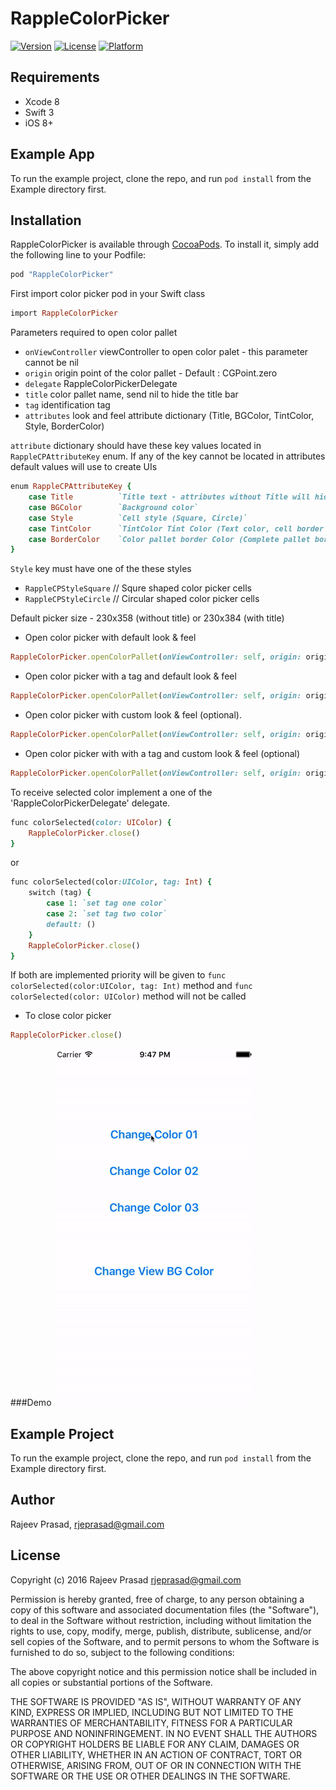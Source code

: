 # RappleColorPicker

[![Version](https://img.shields.io/cocoapods/v/RappleColorPicker.svg?style=flat)](http://cocoapods.org/pods/RappleColorPicker)
[![License](https://img.shields.io/cocoapods/l/RappleColorPicker.svg?style=flat)](http://cocoapods.org/pods/RappleColorPicker)
[![Platform](https://img.shields.io/cocoapods/p/RappleColorPicker.svg?style=flat)](http://cocoapods.org/pods/RappleColorPicker)

## Requirements
- Xcode 8
- Swift 3
- iOS 8+

## Example App

To run the example project, clone the repo, and run `pod install` from the Example directory first.

## Installation

RappleColorPicker is available through [CocoaPods](http://cocoapods.org). To install
it, simply add the following line to your Podfile:

```ruby
pod "RappleColorPicker"
```

First import color picker pod in your Swift class

```ruby
import RappleColorPicker
```

Parameters required to open color pallet

- `onViewController` viewController to open color palet - this parameter cannot be nil
- `origin` origin point of the color pallet - Default : CGPoint.zero
- `delegate` RappleColorPickerDelegate
- `title` color pallet name, send nil to hide the title bar
- `tag` identification tag
- `attributes` look and feel attribute dictionary (Title, BGColor, TintColor, Style, BorderColor)

`attribute` dictionary should have these key values located in `RappleCPAttributeKey` enum.
If any of the key cannot be located in attributes default values will use to create UIs
```ruby
enum RappleCPAttributeKey {
    case Title          `Title text - attributes without Title will hide title bar from UI`
    case BGColor        `Background color`
    case Style          `Cell style (Square, Circle)`
    case TintColor      `TintColor Tint Color (Text color, cell border color)`
    case BorderColor    `Color pallet border Color (Complete pallet border)`
}
```
`Style` key must have one of the these styles
- `RappleCPStyleSquare` // Squre shaped color picker cells
- `RappleCPStyleCircle` // Circular shaped color picker cells

Default picker size - 230x358 (without title) or 230x384 (with title)

- Open color picker with default look & feel
```ruby
RappleColorPicker.openColorPallet(onViewController: self, origin: origin, delegate: self, title: "title")
```

- Open color picker with a tag and default look & feel
```ruby
RappleColorPicker.openColorPallet(onViewController: self, origin: origin, delegate: self, title: "title", tag: 1)
```

- Open color picker with custom look & feel (optional).
```ruby
RappleColorPicker.openColorPallet(onViewController: self, origin: origin, delegate: self, attributes: attributes)
```

- Open color picker with with a tag and custom look & feel (optional)
```ruby
RappleColorPicker.openColorPallet(onViewController: self, origin: origin, delegate: self, attributes: attributes, tag: 1)
```


To receive selected color implement a one of the 'RappleColorPickerDelegate' delegate.
```ruby
func colorSelected(color: UIColor) {
    RappleColorPicker.close()
}
```
or
```ruby
func colorSelected(color:UIColor, tag: Int) {
    switch (tag) {
        case 1: `set tag one color`
        case 2: `set tag two color`
        default: ()
    }
    RappleColorPicker.close()
}
```
If both are implemented priority will be given to `func colorSelected(color:UIColor, tag: Int)` method and `func colorSelected(color: UIColor)` method will not be called


- To close color picker
```ruby
RappleColorPicker.close()
```

###Demo
![demo](Example/Demo/picker.gif)

## Example Project

To run the example project, clone the repo, and run `pod install` from the Example directory first.

## Author

Rajeev Prasad, rjeprasad@gmail.com

## License

Copyright (c) 2016 Rajeev Prasad <rjeprasad@gmail.com>

Permission is hereby granted, free of charge, to any person obtaining a copy
of this software and associated documentation files (the "Software"), to deal
in the Software without restriction, including without limitation the rights
to use, copy, modify, merge, publish, distribute, sublicense, and/or sell
copies of the Software, and to permit persons to whom the Software is
furnished to do so, subject to the following conditions:

The above copyright notice and this permission notice shall be included in
all copies or substantial portions of the Software.

THE SOFTWARE IS PROVIDED "AS IS", WITHOUT WARRANTY OF ANY KIND, EXPRESS OR
IMPLIED, INCLUDING BUT NOT LIMITED TO THE WARRANTIES OF MERCHANTABILITY,
FITNESS FOR A PARTICULAR PURPOSE AND NONINFRINGEMENT. IN NO EVENT SHALL THE
AUTHORS OR COPYRIGHT HOLDERS BE LIABLE FOR ANY CLAIM, DAMAGES OR OTHER
LIABILITY, WHETHER IN AN ACTION OF CONTRACT, TORT OR OTHERWISE, ARISING FROM,
OUT OF OR IN CONNECTION WITH THE SOFTWARE OR THE USE OR OTHER DEALINGS IN
THE SOFTWARE.
